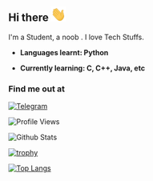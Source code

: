 ## Hi there <img src="https://raw.githubusercontent.com/ABSphreak/ABSphreak/master/gifs/Hi.gif" width="30px">

I'm a Student, a noob . I love Tech Stuffs.

- **Languages learnt: Python**
 
- **Currently learning: C, C++, Java, etc**

### Find me out at
[![Telegram](https://img.shields.io/badge/telegram-1b77FF.svg?style=for-the-badge&logo=telegram)](https://t.me/Hunter_XDD)

![Profile Views](https://hits.seeyoufarm.com/api/count/incr/badge.svg?url=https://github.com/Hunter-XDD/&title=Profile%20Views)

![Github Stats](https://github-readme-stats.vercel.app/api?username=Hunter-XDD&show_icons=true&title_color=fff&icon_color=79ff97&text_color=9f9f9f&bg_color=151515)

[![trophy](https://github-profile-trophy.vercel.app/?username=Hunter-XDD&theme=monokai)](https://github.com/Hunter-XDD/Hunter-XDD)


[![Top Langs](https://github-readme-stats.vercel.app/api/top-langs/?username=Hunter-XDD&layout=compact&theme=tokyonight)](https://github.com/Hunter-XDD/Hunter-XDD)
